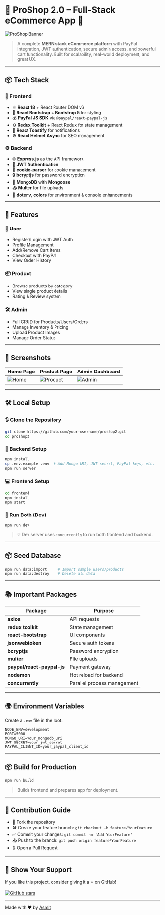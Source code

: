 # 🛒 ProShop 2.0 – Full-Stack eCommerce App 🚀

![ProShop Banner](https://raw.githubusercontent.com/your-username/proshop2/main/public/banner.png)

> A complete **MERN stack eCommerce platform** with PayPal integration, JWT authentication, secure admin access, and powerful cart functionality. Built for scalability, real-world deployment, and great UX.

---

## 📦 Tech Stack

### 🧠 Frontend

* ⚛️ **React 18** + React Router DOM v6
* 🎨 **React Bootstrap** + **Bootstrap 5** for styling
* 💰 **PayPal JS SDK** via `@paypal/react-paypal-js`
* ⚙️ **Redux Toolkit** + React Redux for state management
* 🔔 **React Toastify** for notifications
* ⚙️ **React Helmet Async** for SEO management

### ⚙️ Backend

* 🌐 **Express.js** as the API framework
* 🔐 **JWT Authentication**
* 🍪 **cookie-parser** for cookie management
* 🔒 **bcryptjs** for password encryption
* 💾 **MongoDB** with **Mongoose**
* 📤 **Multer** for file uploads
* 🌿 **dotenv**, **colors** for environment & console enhancements

---

## 🚀 Features

### 👥 User

* Register/Login with JWT Auth
* Profile Management
* Add/Remove Cart Items
* Checkout with PayPal
* View Order History

### 📦 Product

* Browse products by category
* View single product details
* Rating & Review system

### 🛠️ Admin

* Full CRUD for Products/Users/Orders
* Manage Inventory & Pricing
* Upload Product Images
* Manage Order Status

---

## 📸 Screenshots

| Home Page                                                                                      | Product Page                                                                                         | Admin Dashboard                                                                                  |
| ---------------------------------------------------------------------------------------------- | ---------------------------------------------------------------------------------------------------- | ------------------------------------------------------------------------------------------------ |
| ![Home](https://raw.githubusercontent.com/your-username/proshop2/main/public/screens/home.png) | ![Product](https://raw.githubusercontent.com/your-username/proshop2/main/public/screens/product.png) | ![Admin](https://raw.githubusercontent.com/your-username/proshop2/main/public/screens/admin.png) |

---

## 🛠️ Local Setup

### 🔃 Clone the Repository

```bash
git clone https://github.com/your-username/proshop2.git
cd proshop2
```

### 📁 Backend Setup

```bash
npm install
cp .env.example .env  # Add Mongo URI, JWT secret, PayPal keys, etc.
npm run server
```

### 💻 Frontend Setup

```bash
cd frontend
npm install
npm start
```

### 🚀 Run Both (Dev)

```bash
npm run dev
```

> 💡 Dev server uses `concurrently` to run both frontend and backend.

---

## 📦 Seed Database

```bash
npm run data:import     # Import sample users/products
npm run data:destroy    # Delete all data
```

---

## 📚 Important Packages

| Package                    | Purpose                     |
| -------------------------- | --------------------------- |
| **axios**                  | API requests                |
| **redux toolkit**          | State management            |
| **react-bootstrap**        | UI components               |
| **jsonwebtoken**           | Secure auth tokens          |
| **bcryptjs**               | Password encryption         |
| **multer**                 | File uploads                |
| **paypal/react-paypal-js** | Payment gateway             |
| **nodemon**                | Hot reload for backend      |
| **concurrently**           | Parallel process management |

---

## 🌍 Environment Variables

Create a `.env` file in the root:

```env
NODE_ENV=development
PORT=5000
MONGO_URI=your_mongodb_uri
JWT_SECRET=your_jwt_secret
PAYPAL_CLIENT_ID=your_paypal_client_id
```

---

## 📦 Build for Production

```bash
npm run build
```

> Builds frontend and prepares app for deployment.

---

## 🤝 Contribution Guide

* 🍴 Fork the repository
* 🛠️ Create your feature branch: `git checkout -b feature/YourFeature`
* ✅ Commit your changes: `git commit -m 'Add YourFeature'`
* 📤 Push to the branch: `git push origin feature/YourFeature`
* 🔃 Open a Pull Request

---

## 🌟 Show Your Support

If you like this project, consider giving it a ⭐ on GitHub!

[![GitHub stars](https://img.shields.io/github/stars/asmit557/Shopping-Cart--Web-Application?style=social)](https://github.com/asmit557/proshop2)

---

Made with ❤️ by [Asmit](https://github.com/asmit557)








